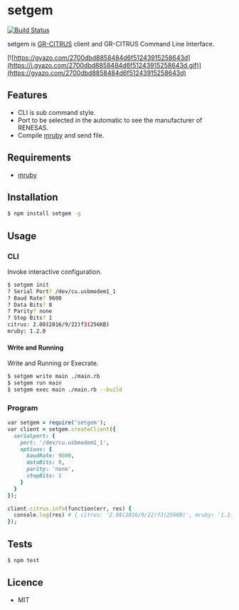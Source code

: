 # setgem

[![Build Status](https://travis-ci.org/ogom/node-setgem.png?branch=master)](https://travis-ci.org/ogom/node-setgem)

setgem is [GR-CITRUS](http://gadget.renesas.com/ja/product/citrus.html) client and GR-CITRUS Command Line Interface.

[![https://gyazo.com/2700dbd8858484d6f51243915258643d](https://i.gyazo.com/2700dbd8858484d6f51243915258643d.gif)](https://gyazo.com/2700dbd8858484d6f51243915258643d)

## Features

* CLI is sub command style.
* Port to be selected in the automatic to see the manufacturer of RENESAS.
* Compile [mruby](http://mruby.org/) and send file.

## Requirements

* [mruby](https://github.com/mruby/mruby)

## Installation

```bash
$ npm install setgem -g
```

## Usage

### CLI

Invoke interactive configuration.

```bash
$ setgem init
? Serial Port? /dev/cu.usbmodem1_1
? Baud Rate? 9600
? Data Bits? 8
? Parity? none
? Stop Bits? 1
citrus: 2.08(2016/9/22)f3(256KB)
mruby: 1.2.0
```

#### Write and Running

Write and Running or Execrate.

```bash
$ setgem write main ./main.rb
$ setgem run main
$ setgem exec main ./main.rb --build
```

### Program

```ruby
var setgem = require('setgem');
var client = setgem.createClient({
  serialport: {
    port: '/dev/cu.usbmodem1_1',
    options: {
      baudRate: 9600,
      dataBits: 8,
      parity: 'none',
      stopBits: 1
    }
  }
});

client.citrus.info(function(err, res) {
  console.log(res) # { citrus: '2.08(2016/9/22)f3(256KB)', mruby: '1.2.0' }
});
```

## Tests

```bash
$ npm test
```

## Licence

* MIT
